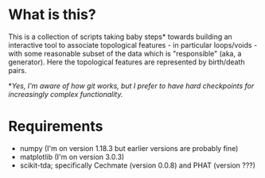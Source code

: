 # What is this?
This is a collection of scripts taking baby steps* towards building an interactive tool to associate 
topological features - in particular loops/voids - with some reasonable subset of the data 
which is "responsible" (aka, a generator). Here the topological features are represented by birth/death pairs.

\**Yes, I'm aware of how git works, but I prefer to have hard checkpoints for increasingly complex functionality.*

# Requirements
* numpy (I'm on version 1.18.3 but earlier versions are probably fine)
* matplotlib (I'm on version 3.0.3)
* scikit-tda; specifically Cechmate (version 0.0.8) and PHAT (version ???)

